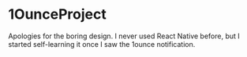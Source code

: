 # 1OunceProject

Apologies for the boring design. I never used React Native before, but I started self-learning it once I saw the 1ounce notification. 
